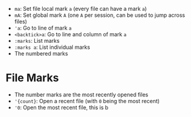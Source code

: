 - `ma`: Set file local mark `a` (every file can have a mark `a`)
- `mA`: Set global mark `A` (one `A` per session, can be used to jump across files)
- `'a`: Go to line of mark `a`
- `<backtick>a`: Go to line and column of mark `a`
- `:marks`: List marks
- `:marks a`: List individual marks
- The numbered marks

# File Marks

- The number marks are the most recently opened files
- `'{count}`: Open a recent file (with `0` being the most recent)
- `'0`: Open the most recent file, this is b

